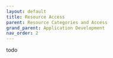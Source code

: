 ```yaml
---
layout: default
title: Resource Access
parent: Resource Categories and Access
grand_parent: Application Development
nav_order: 2
---
```


todo

